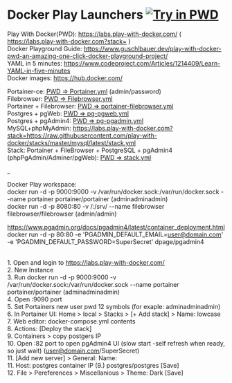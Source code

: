 # Docker Play Launchers <a href="https://labs.play-with-docker.com/" target="_blank"><img src="https://cdn.rawgit.com/play-with-docker/stacks/cff22438/assets/images/button.png" alt="Try in PWD"></a>

Play With Docker(PWD): https://labs.play-with-docker.com/ ( https://labs.play-with-docker.com?stack= )
<br>Docker Playground Guide: https://www.guschlbauer.dev/play-with-docker-pwd-an-amazing-one-click-docker-playground-project/
<br>YAML in 5 minutes: https://www.codeproject.com/Articles/1214409/Learn-YAML-in-five-minutes
<br>Docker images: https://hub.docker.com/

Portainer-ce: <a href="https://labs.play-with-docker.com?stack=https://raw.githubusercontent.com/kviksna/DockerLaunchers/main/Portainer.yml" target="new">PWD => Portainer.yml</a> (admin/password)
<br>Filebrowser: <a href="https://labs.play-with-docker.com?stack=https://raw.githubusercontent.com/kviksna/DockerLaunchers/main/Filebrowser.yml" target="_blank">PWD => Filebrowser.yml</a>
<br>Portainer + Filebrowser: <a href="https://labs.play-with-docker.com?stack=https://raw.githubusercontent.com/kviksna/DockerLaunchers/main/portainer-filebrowser.yml.yml" target="_blank">PWD => portainer-filebrowser.yml</a>
<br>Postgres + pgWeb: <a href="https://labs.play-with-docker.com?stack=https://raw.githubusercontent.com/kviksna/DockerLaunchers/main/pg-pgweb.yml" target="_blank">PWD => pg-pgweb.yml</a>
<br>Postgres + pgAdmin4: <a href="https://labs.play-with-docker.com?stack=https://raw.githubusercontent.com/kviksna/DockerLaunchers/main/pg-pgadmin.yml" target="_blank">PWD => pg-pgadmin.yml</a>
<br>MySQL+phpMyAdmin: https://labs.play-with-docker.com?stack=https://raw.githubusercontent.com/play-with-docker/stacks/master/mysql/latest/stack.yml
<br>Stack: Portainer + FileBrowser + PostgreSQL + pgAdmin4 (phpPgAdmin/Adminer/pgWeb): <a href="https://labs.play-with-docker.com?stack=https://raw.githubusercontent.com/kviksna/DockerLaunchers/main/stack.yml" target="_blank">PWD => stack.yml</a>

_

Docker Play workspace:
<br>docker run -d -p 9000:9000 -v /var/run/docker.sock:/var/run/docker.sock --name portainer portainer/portainer (adminadminadmin)
<br>docker run -d -p 8080:80 -v /:/srv/ --name filebrowser filebrowser/filebrowser (admin/admin)

https://www.pgadmin.org/docs/pgadmin4/latest/container_deployment.html
<br>docker run -d -p 80:80 -e 'PGADMIN_DEFAULT_EMAIL=user@domain.com' -e 'PGADMIN_DEFAULT_PASSWORD=SuperSecret' dpage/pgadmin4


<br>1. Open and login to https://labs.play-with-docker.com/
<br>2. New Instance
<br>3. Run docker run -d -p 9000:9000 -v /var/run/docker.sock:/var/run/docker.sock --name portainer portainer/portainer (adminadminadmin)
<br>4. Open :9090 port
<br>5. Set Portainers new user pwd 12 symbols (for exaple: adminadminadmin)
<br>6. In Portainer UI: Home > local > Stacks > [+ Add stack] > Name: lowcase
<br>7. Web editor: docker-compose.yml contents
<br>8. Actions: [Deploy the stack]
<br>9. Containers > copy postgers IP
<br>10. Open :82 port to open pgAdmin4 UI (slow start -self refresh when ready, so just wait) (user@domain.com/SuperSecret)
<br>11. [Add new server] > General: Name:
<br>11. Host: postgres container IP (9.) postgres/postgres [Save]
<br>12. File > Pereferences > Miscellanious > Theme: Dark [Save]
